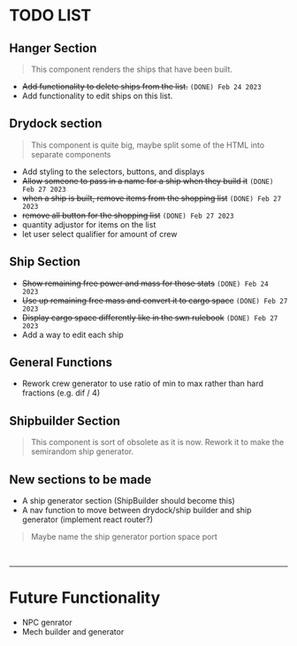 
# TODO LIST

## Hanger Section

> This component renders the ships that have been built.

* ~~Add functionality to delete ships from the list.~~ ``(DONE) Feb 24 2023``
* Add functionality to edit ships on this list.
  
## Drydock section

> This component is quite big, maybe split some of the HTML into separate components

* Add styling to the selectors, buttons, and displays
* ~~Allow someone to pass in a name for a ship when they build it~~ ``(DONE) Feb 27 2023``
* ~~when a ship is built, remove items from the shopping list~~ ``(DONE) Feb 27 2023``
* ~~remove all button for the shopping list~~ ``(DONE) Feb 27 2023``
* quantity adjustor for items on the list
* let user select qualifier for amount of crew 


## Ship Section

* ~~Show remaining free power and mass for those stats~~ ``(DONE) Feb 24 2023``
* ~~Use up remaining free mass and convert it to cargo space~~ ``(DONE) Feb 27 2023``
* ~~Display cargo space differently like in the swn rulebook~~ ``(DONE) Feb 27 2023``
* Add a way to edit each ship

## General Functions  

* Rework crew generator to use ratio of min to max rather than hard fractions (e.g. dif / 4)  

## Shipbuilder Section

> This component is sort of obsolete as it is now. Rework it to make the semirandom ship generator.

## New sections to be made

* A ship generator section (ShipBuilder should become this)
* A nav function to move between drydock/ship builder and ship generator (implement react router?)
> Maybe name the ship generator portion space port

<br>

***

# Future Functionality

* NPC genrator
* Mech builder and generator